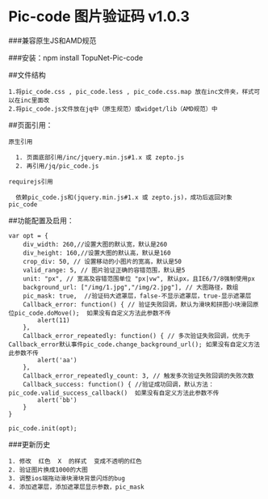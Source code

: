 Pic-code 图片验证码 v1.0.3
====


###兼容原生JS和AMD规范

###安装：npm install TopuNet-Pic-code


##文件结构

    
    1.将pic_code.css , pic_code.less , pic_code.css.map 放在inc文件夹，样式可以在inc里面改
    2.将pic_code.js文件放在jq中（原生规范）或widget/lib（AMD规范）中
   
##页面引用：
        
    原生引用
    
      1. 页面底部引用/inc/jquery.min.js#1.x 或 zepto.js
      2. 再引用/jq/pic_code.js
        
    requirejs引用
    
      依赖pic_code.js和(jquery.min.js#1.x 或 zepto.js)，成功后返回对象 pic_code
        
    
##功能配置及启用：

    var opt = {
        div_width: 260,//设置大图的默认宽，默认是260
        div_height: 160,//设置大图的默认高，默认是160
        crop_div: 50, // 设置移动的小图片的宽高，默认是50
        valid_range: 5, // 图片验证正确的容错范围，默认是5
        unit: "px", // 宽高及容错范围单位 "px|vw", 默认px，且IE6/7/8强制使用px
        background_url: ["/img/1.jpg","/img/2.jpg"], // 大图路径，数组
        pic_mask: true,  //验证码大遮罩层，false-不显示遮罩层，true-显示遮罩层
        Callback_error: function() { // 验证失败回调，默认为滑块和拼图小块滑回原位pic_code.doMove();  如果没有自定义方法此参数不传
        	alert(11)
        }, 
        Callback_error_repeatedly: function() { // 多次验证失败回调，优先于Callback_error默认事件pic_code.change_background_url(); 如果没有自定义方法此参数不传
        	alert('aa')
        }, 
        Callback_error_repeatedly_count: 3, // 触发多次验证失败回调的失败次数
        Callback_success: function() { //验证成功回调，默认方法：pic_code.valid_success_callback()	如果没有自定义方法此参数不传
        	alert('bb')
        }
    }
    
    pic_code.init(opt);



###更新历史
    
    1. 修改  红色  X  的样式  变成不透明的红色
    2. 验证图片换成1000的大图
    3. 调整ios端拖动滑块滑块背景闪烁的bug
    4. 添加遮罩层，添加遮罩层显示参数，pic_mask
